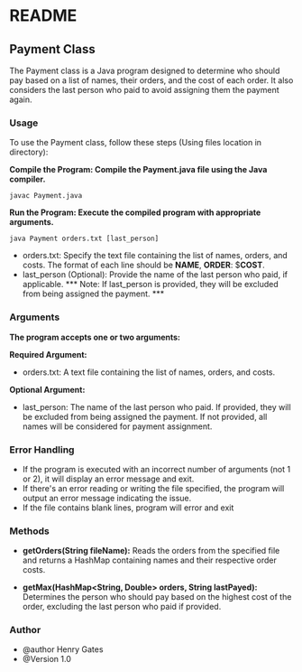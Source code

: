 # README

## Payment Class

The Payment class is a Java program designed to determine who should pay based on a list of names, their orders, and the cost of each order. It also considers the last person who paid to avoid assigning them the payment again.

### Usage

To use the Payment class, follow these steps (Using files location in directory):

**Compile the Program: Compile the Payment.java file using the Java compiler.**
```
javac Payment.java
```

**Run the Program: Execute the compiled program with appropriate arguments.**
```
java Payment orders.txt [last_person]
```


-  orders.txt: Specify the text file containing the list of names, orders, and costs. The format of each line should be **NAME**, **ORDER**: $**COST**.
-  last_person (Optional): Provide the name of the last person who paid, if applicable.
*** Note: If last_person is provided, they will be excluded from being assigned the payment. *** 

### Arguments

**The program accepts one or two arguments:**

**Required Argument:**
-  orders.txt: A text file containing the list of names, orders, and costs.

**Optional Argument:**
-  last_person: The name of the last person who paid. If provided, they will be excluded from being assigned the payment. If not provided, all names will be considered for payment assignment.
  
### Error Handling

-  If the program is executed with an incorrect number of arguments (not 1 or 2), it will display an error message and exit.
-  If there's an error reading or writing the file specified, the program will output an error message indicating the issue.
-  If the file contains blank lines, program will error and exit

### Methods

-  **getOrders(String fileName):** Reads the orders from the specified file and returns a HashMap containing names and their respective order costs.

-  **getMax(HashMap<String, Double> orders, String lastPayed):** Determines the person who should pay based on the highest cost of the order, excluding the last person who paid if provided.


### Author

-  @author Henry Gates
-  @Version 1.0
